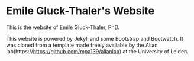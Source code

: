# Emile Gluck-Thaler's Website

This is the website of Emile Gluck-Thaler, PhD.

This website is powered by Jekyll and some Bootstrap and Bootwatch. It was cloned from a template made freely available by the Allan lab(https://https://github.com/mpa139/allanlab) at the University of Leiden.

